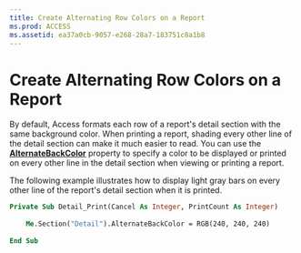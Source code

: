 ```yaml
---
title: Create Alternating Row Colors on a Report
ms.prod: ACCESS
ms.assetid: ea37a0cb-9057-e268-28a7-183751c8a1b8
---
```



# Create Alternating Row Colors on a Report

By default, Access formats each row of a report's detail section with the same background color. When printing a report, shading every other line of the detail section can make it much easier to read. You can use the  **[AlternateBackColor](A99C84E3-FA34-3A29-9F5A-E52032671E82.md)** property to specify a color to be displayed or printed on every other line in the detail section when viewing or printing a report.

The following example illustrates how to display light gray bars on every other line of the report's detail section when it is printed.



```vb
Private Sub Detail_Print(Cancel As Integer, PrintCount As Integer) 
 
    Me.Section("Detail").AlternateBackColor = RGB(240, 240, 240) 
     
End Sub
```



